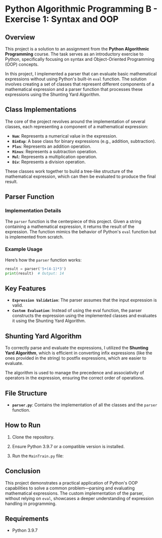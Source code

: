# Python Algorithmic Programming B - Exercise 1: Syntax and OOP

## Overview

This project is a solution to an assignment from the **Python Algorithmic Programming** course. The task serves as an introductory exercise to Python, specifically focusing on syntax and Object-Oriented Programming (OOP) concepts.

In this project, I implemented a parser that can evaluate basic mathematical expressions without using Python's built-in `eval` function. The solution involves creating a set of classes that represent different components of a mathematical expression and a parser function that processes these expressions using the Shunting Yard Algorithm.

## Class Implementations

The core of the project revolves around the implementation of several classes, each representing a component of a mathematical expression:

- **`Num`**: Represents a numerical value in the expression.
- **`BinExp`**: A base class for binary expressions (e.g., addition, subtraction).
- **`Plus`**: Represents an addition operation.
- **`Minus`**: Represents a subtraction operation.
- **`Mul`**: Represents a multiplication operation.
- **`Div`**: Represents a division operation.

These classes work together to build a tree-like structure of the mathematical expression, which can then be evaluated to produce the final result.

## Parser Function

### Implementation Details

The `parser` function is the centerpiece of this project. Given a string containing a mathematical expression, it returns the result of the expression. The function mimics the behavior of Python's `eval` function but is implemented from scratch.

### Example Usage

Here’s how the `parser` function works:

```python
result = parser('5+(4-1)*3')
print(result)  # Output: 14
```

## Key Features

- **`Expression Validation`**: The parser assumes that the input expression is valid.
- **`Custom Evaluation`**: Instead of using the eval function, the parser constructs the expression using the implemented classes and evaluates it using the Shunting Yard Algorithm.

## Shunting Yard Algorithm

To correctly parse and evaluate the expressions, I utilized the **Shunting Yard Algorithm**, which is efficient in converting infix expressions (like the ones provided in the string) to postfix expressions, which are easier to evaluate.

The algorithm is used to manage the precedence and associativity of operators in the expression, ensuring the correct order of operations.

## File Structure

- **`parser.py`**: Contains the implementation of all the classes and the `parser` function.

## How to Run

1. Clone the repository.

2. Ensure Python 3.9.7 or a compatible version is installed.

3. Run the `MainTrain.py` file:

## Conclusion

This project demonstrates a practical application of Python's OOP capabilities to solve a common problem—parsing and evaluating mathematical expressions. The custom implementation of the parser, without relying on `eval`, showcases a deeper understanding of expression handling in programming.

## Requirements

- Python 3.9.7

